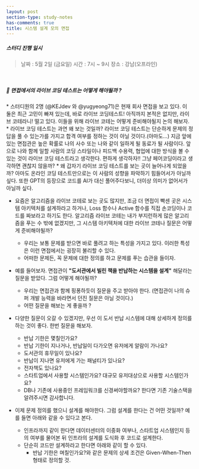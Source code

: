 ```yaml
---
layout: post
section-type: study-notes
has-comments: true
title: 시스템 설계 모의 면접  
---
```


<h5> 스터디 진행 일시</h5>
<blockquote>날짜 : 5월 2일 (금요일)    
시간 : 7시 ~ 9시    
장소 : 강남(오프라인)
</blockquote>

<br>

<h5> 🔧 면접에서의 라이브 코딩 테스트는 어떻게 해야될까 ? </h5>  
* 스터디원의 2명 (@KEJdev 와 @yugyeong71)은 현재 회사 면접을 보고 있다. 이 둘은 최근 고민이 빠져 있는데, 바로 라이브 코딩테스트! 아직까지 본적은 없지만, 라이브 코테라니! 떨고 있다. 이들을 위해 라이브 코테는 어떻게 준비해야될지 논의 해보자.  
    * 라이브 코딩 테스트는 과연 왜 보는 것일까?
        <opinion>라이브 코딩 테스트는 단순하게 문제의 정답을 풀 수 있는가를 가지고 합격 여부를 정하는 것이 아닐 것이다.(아마도...) 지금 앞에 있는 면접관은 높은 확률로 나의 사수 또는 나와 같이 일하게 될 동료가 될 사람이다. 앞으로 나와 함께 일할 사람의 코딩 스타일이나 피드백 수용력, 협업에 대한 방식을 볼 수 있는 것이 라이브 코딩 테스트라고 생각한다. 편하게 생각하자!! 그냥 페어코딩이라고 생각하면 괜찮지 않을까? </opinion>
    * 왜 갑자기 라이브 코딩 테스트를 보는 곳이 늘어나게 되었을까?
        <opinion>아마도 온라인 코딩 테스트만으로는 이 사람의 성향을 파악하기 힘들어서가 아닐까 싶다. 또한 GPT의 등장으로 코드를 AI가 대신 풀어주다보니, 더이상 의미가 없어서가 아닐까 싶다.</opinion>

* 요즘은 알고리즘을 라이브 코테로 보는 곳도 많지만, 조금 더 면접이 빡센 곳은 시스템 아키텍처를 설계하라고 하거나, Loss 함수나 Active 함수를 직접 손코딩이나 코드를 짜보라고 하기도 한다. 알고리즘 라이브 코테는 내가 부지런하게 많은 알고리즘을 푸는 수 밖에 없겠지만, 그 시스템 아키텍처에 대한 라이브 코테나 질문은 어떻게 준비해야될까? 
    * 우리는 보통 문제를 받으면 바로 풀려고 하는 특성을 가지고 있다. 이러한 특성은 이런 면접에서는 굉장히 불리할 수 있다. 
    * 어떠한 문제든, 꼭 문제에 대한 정의를 하고 문제를 푸는 습관을 들이자.

* 예를 들어보자. 면접관이 **"도서관에서 빌린 책을 반납하는 시스템을 설계"** 해달라는 질문을 받았다. 그럼 어떻게 해야될까?
    * 우리는 면접관과 함께 핑퐁하듯이 질문을 주고 받아야 한다. (면접관이 나의 슈퍼 개발 능력을 바라면서 던진 질문은 아닐 것이다.) 
    * 어떤 질문을 해보는 게 좋을까 ? 

* 다양한 질문이 오갈 수 있겠지만, 우선 이 도서 반납 시스템에 대해 상세하게 정의를 하는 것이 좋다. 한번 질문을 해보자.
    * 반납 기한은 몇칠인가요?
    * 반납 기한이 지나거나, 반납일이 다가오면 유저에게 알람이 가나요?
    * 도서관의 휴무일이 있나요?
    * 반납이 지나면 유저에게 가는 패널티가 있나요?
    * 전자책도 있나요?
    * 스타트업에서 사용할 시스템인가요? 대규모 유저대상으로 사용할 시스템인가요? 
    * DB나 기존에 사용중인 프레임워크를 신경써야할까요? 한다면 기존 기술스택을 알려주시면 감사합니다. 

* 이제 문제 정의를 했으니 설계를 해야한다. 그럼 설계를 한다는 건 어떤 것일까? 예를 들면 아래와 같을 수 있다고 본다.
    * 인프라까지 같이 한다면 데이터센터의 이중화 여부나, 스타트업 시스템인지 등의 여부를 물어본 뒤 인프라의 설계를 도식화 후 코드로 설계한다.
    * 단순히 코드만 설계하라고 한다면 아래와 같이 할 수 있다.
        * 반납 기한은 며칠인가요?와 같은 문제의 상세 조건은 Given-When-Then 형태로 정의할 것.
